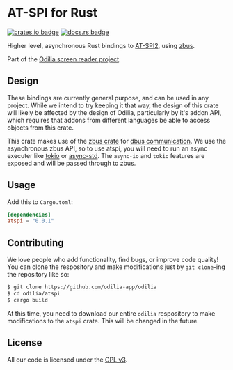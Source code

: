 # AT-SPI for Rust

[![crates.io badge](http://meritbadge.herokuapp.com/atspi)](https://crates.io/crates/atspi)
[![docs.rs badge](https//docs.rs/atspi/badge.svg)](https://docs.rs/atspi)

Higher level, asynchronous Rust bindings to [AT-SPI2](https://www.freedesktop.org/wiki/Accessibility/AT-SPI2/), using
[zbus](https://crates.io/crates/zbus).

Part of the [Odilia screen reader project](https://odilia.app).

## Design

These bindings are currently general purpose, and can be used in any project. While we intend to try keeping it that
way, the design of this crate will likely be affected by the design of Odilia, particularly by it's addon API, which
requires that addons from different languages be able to access objects from this crate.

This crate makes use of the [zbus crate](https://crates.io/crates/zbus) for [dbus
communication](https://www.freedesktop.org/wiki/Software/dbus/). We use the asynchronous zbus API, so to use atspi, you
will need to run an async executer like [tokio](https://crates.io/crates/tokio) or
[async-std](https://crates.io/crates/async-std). The `async-io` and `tokio` features are exposed and will be passed
through to zbus.

## Usage

Add this to `Cargo.toml`:

```toml
[dependencies]
atspi = "0.0.1"
```

## Contributing

We love people who add functionality, find bugs, or improve code quality!
You can clone the respository and make modifications just by `git clone`-ing the repository like so:

```bash
$ git clone https://github.com/odilia-app/odilia
$ cd odilia/atspi
$ cargo build
```

At this time, you need to download our entire `odilia` respository to make modifications to the `atspi` crate.
This will be changed in the future.

## License

All our code is licensed under the [GPL v3](https://www.gnu.org/licenses/gpl-3.0.html).
